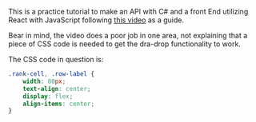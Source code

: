 This is a practice tutorial to make an API with C# and a front End utilizing React with JavaScript following [this video](https://www.youtube.com/watch?v=4RKuyp_bOhY) as a guide.

Bear in mind, the video does a poor job in one area, not explaining that a piece of CSS code is needed to get the dra-drop functionality to work.

The CSS code in question is:

```css
.rank-cell, .row-label {
    width: 80px;
    text-align: center;
    display: flex;
    align-items: center;
}

```